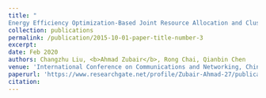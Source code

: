 ```yaml
---
title: "
Energy Efficiency Optimization-Based Joint Resource Allocation and Clustering Algorithm for M2M Communication Networks"
collection: publications
permalink: /publication/2015-10-01-paper-title-number-3
excerpt: 
date: Feb 2020
authors: Changzhu Liu, <b>Ahmad Zubair</b>, Rong Chai, Qianbin Chen 
venue: 'International Conference on Communications and Networking, ChinaCom China 2020'
paperurl: 'https://www.researchgate.net/profile/Zubair-Ahmad-27/publication/339527216_Energy_Efficiency_Optimization-Based_Joint_Resource_Allocation_and_Clustering_Algorithm_for_M2M_Communication_Networks_Workshop/links/627a6589b1ad9f66c8b1b44f/Energy-Efficiency-Optimization-Based-Joint-Resource-Allocation-and-Clustering-Algorithm-for-M2M-Communication-Networks-Workshop.pdf'
citation: 
---
```

